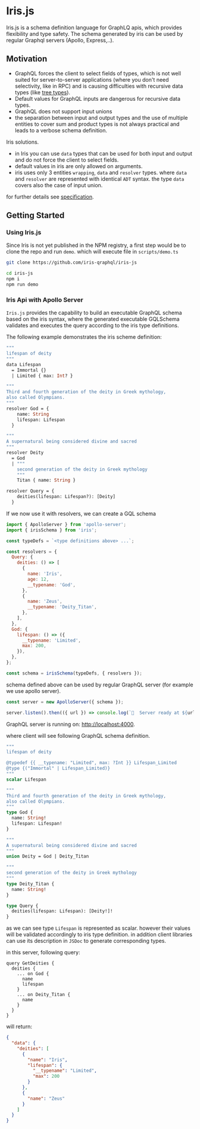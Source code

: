# Iris.js

Iris.js is a schema definition language for GraphLQ apis,
which provides flexibility and type safety. The schema generated by iris can be used by regular Graphql servers (Apollo, Express,..).

## Motivation

- GraphQL forces the client to select fields of types, which is not well suited for server-to-server applications (where you don't need selectivity, like in RPC) and is causing difficulties with recursive data types (like [tree types](https://github.com/iris-qraphql/iris-spec/blob/main/why-gql-needs-typed-scalars.md)).
- Default values for GraphQL inputs are dangerous for recursive data types.
- GraphQL does not support input unions
- the separation between input and output types and the use of multiple entities to cover sum and product types is not always practical and leads to a verbose schema definition.

Iris solutions.

- in Iris you can use `data` types that can be used for both input and output and do not force the client to select fields.
- default values in iris are only allowed on arguments.
- iris uses only 3 entities `wrapping`, `data` and `resolver` types. where `data` and `resolver` are represented with identical `ADT` syntax. the type `data` covers also the case of input union.

for further details see [specification](https://github.com/iris-qraphql/iris-spec).

## Getting Started

### Using Iris.js

Since Iris is not yet published in the NPM registry, a first step would be to clone the repo and run `demo`. which will execute file in `scripts/demo.ts`

```bash
git clone https://github.com/iris-qraphql/iris-js

cd iris-js
npm i
npm run demo
```

### Iris Api with Apollo Server

`Iris.js` provides the capability to build an executable GraphQL schema based on the iris syntax, where the generated executable GQLSchema validates and executes the query according to the iris type definitions.

The following example demonstrates the iris scheme definition:

```graphql
"""
lifespan of deity
"""
data Lifespan
  = Immortal {}
  | Limited { max: Int? }

"""
Third and fourth generation of the deity in Greek mythology,
also called Olympians.
"""
resolver God = {
    name: String
    lifespan: Lifespan
  }

"""
A supernatural being considered divine and sacred
"""
resolver Deity
  = God
  | """
    second generation of the deity in Greek mythology
    """
    Titan { name: String }

resolver Query = {
    deities(lifespan: Lifespan?): [Deity]
  }
```

If we now use it with resolvers, we can create a GQL schema

```js
import { ApolloServer } from 'apollo-server';
import { irisSchema } from 'iris';

const typeDefs = `<type definitions above> ...`;

const resolvers = {
  Query: {
    deities: () => [
      {
        name: 'Iris',
        age: 12,
        __typename: 'God',
      },
      {
        name: 'Zeus',
        __typename: 'Deity_Titan',
      },
    ],
  },
  God: {
    lifespan: () => ({
      __typename: 'Limited',
      max: 200,
    }),
  },
};

const schema = irisSchema(typeDefs, { resolvers });
```

schema defined above can be used by regular GraphQL server (for example we use apollo server).

```ts
const server = new ApolloServer({ schema });

server.listen().then(({ url }) => console.log(`🚀  Server ready at ${url}`));
```

GraphQL server is running on: <http://localhost:4000>.

where client will see following GraphQL schema definition.

```graphql
"""
lifespan of deity

@typedef {{ __typename: "Limited", max: ?Int }} Lifespan_Limited
@type {("Immortal" | Lifespan_Limited)}
"""
scalar Lifespan

"""
Third and fourth generation of the deity in Greek mythology,
also called Olympians.
"""
type God {
  name: String!
  lifespan: Lifespan!
}

"""
A supernatural being considered divine and sacred
"""
union Deity = God | Deity_Titan

"""
second generation of the deity in Greek mythology
"""
type Deity_Titan {
  name: String!
}

type Query {
  deities(lifespan: Lifespan): [Deity!]!
}
```

as we can see type `Lifespan` is represented as scalar. however their values will be validated accordingly to iris type definition. in addition client libraries can use its description in `JSDoc`
to generate corresponding types.

in this server, following query:

```gql
query GetDeities {
  deities {
    ... on God {
      name
      lifespan
    }
    ... on Deity_Titan {
      name
    }
  }
}
```

will return:

```json
{
  "data": {
    "deities": [
      {
        "name": "Iris",
        "lifespan": {
          "__typename": "Limited",
          "max": 200
        }
      },
      {
        "name": "Zeus"
      }
    ]
  }
}
```
